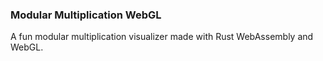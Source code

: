 ### Modular Multiplication WebGL

A fun modular multiplication visualizer made with Rust WebAssembly and WebGL.